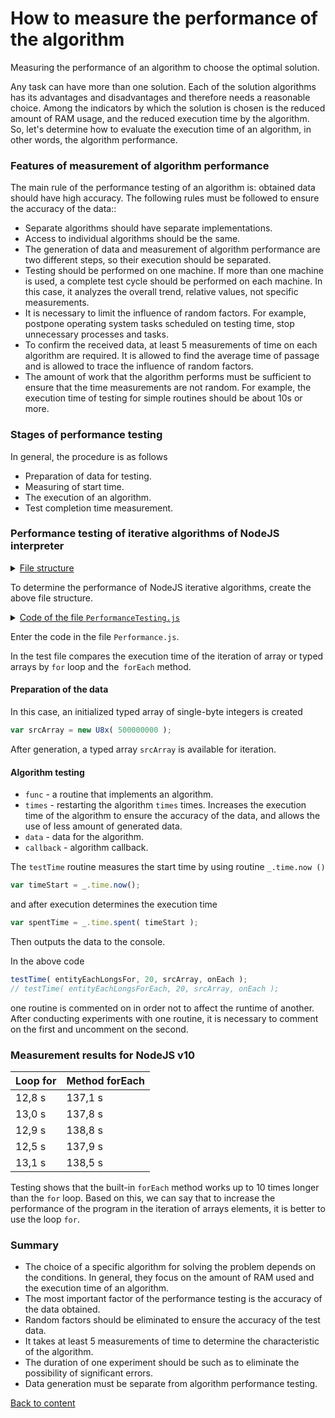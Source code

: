 # How to measure the performance of the algorithm 

Measuring the performance of an algorithm to choose the optimal solution.

Any task can have more than one solution. Each of the solution algorithms has its advantages and disadvantages and therefore needs a reasonable choice. Among the indicators by which the solution is chosen is the reduced amount of RAM usage, and the reduced execution time by the algorithm. So, let's determine how to evaluate the execution time of an algorithm, in other words, the algorithm performance.

### Features of measurement of algorithm performance

The main rule of the performance testing of an algorithm is: obtained data should have high accuracy. The following rules must be followed to ensure the accuracy of the data::

- Separate algorithms should have separate implementations.
- Access to individual algorithms should be the same.
- The generation of data and measurement of algorithm performance are two different steps, so their execution should be separated.
- Testing should be performed on one machine. If more than one machine is used, a complete test cycle should be performed on each machine. In this case, it analyzes the overall trend, relative values, not specific measurements.
- It is necessary to limit the influence of random factors. For example, postpone operating system tasks scheduled on testing time, stop unnecessary processes and tasks.
- To confirm the received data, at least 5 measurements of time on each algorithm are required. It is allowed to find the average time of passage and is allowed to trace the influence of random factors.
- The amount of work that the algorithm performs must be sufficient to ensure that the time measurements are not random. For example, the execution time of testing for simple routines should be about 10s or more.

### Stages of performance testing

In general, the procedure is as follows

- Preparation of data for testing.
- Measuring of start time.
- The execution of an algorithm.
- Test completion time measurement.

### Performance testing of iterative algorithms of NodeJS interpreter 

<details>
  <summary><u>File structure</u></summary>

```
performance
    ├── PerformanceTesting.js
    └── package.json
```

</details>

To determine the performance of NodeJS iterative algorithms, create the above file structure.

<details>
    <summary><u>Code of the file <code>PerformanceTesting.js</code></u></summary>

```js
let _ = require( 'wTools' );

/* */

var srcArray = new U8x( 500000000 );

testTime( eachLongsFor, 20, srcArray, onEach );
// testTime( eachLongsForEach, 20, srcArray, onEach );

/* */

function testTime( func, times, data, callback )
{
  var timeStart = _.time.now();
  for( let i = times; i > 0; i-- )
  var result = func( data, callback );
  var spentTime = _.time.spent( timeStart );
  console.log( spentTime );
}

var onEach = ( e, k, src ) => e;

function eachLongsFor( src, onEach )
{
  for( let k = 0 ; k < src.length ; k++ )
  onEach( src[ k ], k, src );
  return src
}

function eachLongsForEach( src, onEach )
{
  src.forEach( onEach );
  return src;
}
```

</details>

Enter the code in the file `Performance.js`.

In the test file compares the execution time of the iteration of array or typed arrays by `for` loop and the` forEach` method.

#### Preparation of the data

In this case, an initialized typed array of single-byte integers is created

```js
var srcArray = new U8x( 500000000 );
```

After generation, a typed array `srcArray` is available for iteration.

#### Algorithm testing

- `func` - a routine that implements an algorithm.
- `times` - restarting the algorithm `times` times. Increases the execution time of the algorithm to ensure the accuracy of the data, and allows the use of less amount of generated data.
- `data` - data for the algorithm.
- `callback` - algorithm callback.

The `testTime` routine measures the start time by using routine `_.time.now ()`

```js
var timeStart = _.time.now();
```

and after execution determines the execution time

```js
var spentTime = _.time.spent( timeStart );
```

Then outputs the data to the console.

In the above code

```js
testTime( entityEachLongsFor, 20, srcArray, onEach );
// testTime( entityEachLongsForEach, 20, srcArray, onEach );
```

one routine is commented on in order not to affect the runtime of another. After conducting experiments with one routine, it is necessary to comment on the first and uncomment on the second.

### Measurement results for NodeJS v10

| Loop for | Method forEach |
| -------- | -------------  |
| 12,8 s   | 137,1 s        |
| 13,0 s   | 137,8 s        |
| 12,9 s   | 138,8 s        |
| 12,5 s   | 137,9 s        |
| 13,1 s   | 138,5 s        |

Testing shows that the built-in `forEach` method works up to 10 times longer than the `for` loop. Based on this, we can say that to increase the performance of the program in the iteration of arrays elements, it is better to use the loop `for`.

### Summary

- The choice of a specific algorithm for solving the problem depends on the conditions. In general, they focus on the amount of RAM used and the execution time of an algorithm.
- The most important factor of the performance testing is the accuracy of the data obtained.
- Random factors should be eliminated to ensure the accuracy of the test data.
- It takes at least 5 measurements of time to determine the characteristic of the algorithm.
- The duration of one experiment should be such as to eliminate the possibility of significant errors.
- Data generation must be separate from algorithm performance testing.

[Back to content](../README.md#Tutorials)
